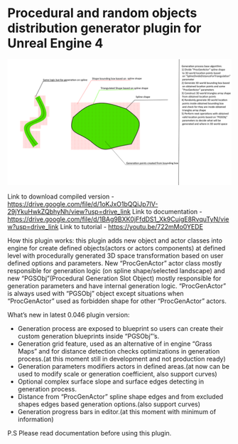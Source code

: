 # Procedural and random objects distribution generator plugin for Unreal Engine 4
![Generation process basic algorithm - ](/Helpers/Images/GenerationBaseMethod.png)

Link to download compiled version - https://drive.google.com/file/d/1oKJxO1bQQiJp7lV-29jYkuHwkZQbhyNh/view?usp=drive_link
Link to documentation - https://drive.google.com/file/d/1BAg9BXK0jFfdDS1_Xk9CuigE8RvquTyN/view?usp=drive_link
Link to tutorial - https://youtu.be/722mMo0YEDE

How this plugin works: this plugin adds new object and actor classes into engine for create defined objects(actors or actors components) 
at defined level with procedurally generated 3D space transformation based on user defined options and parameters. New “ProcGenActor” actor 
class mostly responsible for generation logic (on spline shape/selected landscape) and new “PGSObj”(Procedural Generation Slot Object) mostly 
responsible for generation parameters and have internal generation logic. “ProcGenActor” is always used with “PGSObj” object except situations 
when “ProcGenActor” used as forbidden shape for other “ProcGenActor” actors. 

What’s new in latest 0.046 plugin version: 
+ Generation process are exposed to blueprint so users can create their custom generation blueprints inside “PGSObj”’s.
+ Generation grid feature, used as an alternative of in engine “Grass Maps” and for distance detection checks optimizations in generation process.(at this moment still in development and not production ready)
+ Generation parameters modifiers actors in defined areas.(at now can be used to modify scale or generation coefficient, also support curves)
+ Optional complex surface slope and surface edges detecting in generation process.
+ Distance from “ProcGenActor” spline shape edges and from excluded shapes edges based generation options.(also support curves)
+ Generation progress bars in editor.(at this moment with minimum of information)

P.S Please read documentation before using this plugin.
